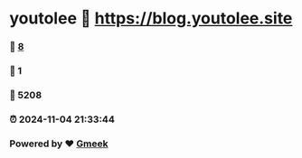 # youtolee :link: https://blog.youtolee.site 
### :page_facing_up: [8](https://blog.youtolee.site/tag.html) 
### :speech_balloon: 1 
### :hibiscus: 5208 
### :alarm_clock: 2024-11-04 21:33:44 
### Powered by :heart: [Gmeek](https://github.com/Meekdai/Gmeek)
